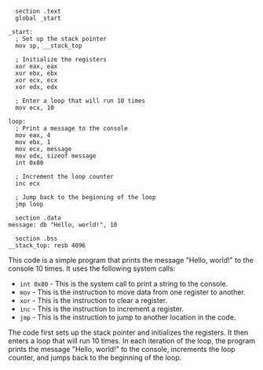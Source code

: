 ```
  section .text
  global _start

_start:
  ; Set up the stack pointer
  mov sp, __stack_top

  ; Initialize the registers
  xor eax, eax
  xor ebx, ebx
  xor ecx, ecx
  xor edx, edx

  ; Enter a loop that will run 10 times
  mov ecx, 10

loop:
  ; Print a message to the console
  mov eax, 4
  mov ebx, 1
  mov ecx, message
  mov edx, sizeof message
  int 0x80

  ; Increment the loop counter
  inc ecx

  ; Jump back to the beginning of the loop
  jmp loop

  section .data
message: db "Hello, world!", 10

  section .bss
__stack_top: resb 4096
```

This code is a simple program that prints the message "Hello, world!" to the console 10 times. It uses the following system calls:

* `int 0x80` - This is the system call to print a string to the console.
* `mov` - This is the instruction to move data from one register to another.
* `xor` - This is the instruction to clear a register.
* `inc` - This is the instruction to increment a register.
* `jmp` - This is the instruction to jump to another location in the code.

The code first sets up the stack pointer and initializes the registers. It then enters a loop that will run 10 times. In each iteration of the loop, the program prints the message "Hello, world!" to the console, increments the loop counter, and jumps back to the beginning of the loop.